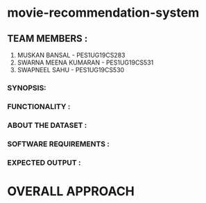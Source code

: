 # movie-recommendation-system

## TEAM MEMBERS :  

1) MUSKAN BANSAL	- PES1UG19CS283
2) SWARNA MEENA KUMARAN - PES1UG19CS531
3) SWAPNEEL SAHU - PES1UG19CS530

### SYNOPSIS:


### FUNCTIONALITY :

### ABOUT THE DATASET :

### SOFTWARE REQUIREMENTS :

### EXPECTED OUTPUT :

# OVERALL APPROACH

